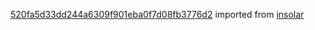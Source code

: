 [520fa5d33dd244a6309f901eba0f7d08fb3776d2](https://github.com/insolar/insolar/commit/520fa5d33dd244a6309f901eba0f7d08fb3776d2) imported from [insolar](https://github.com/insolar/insolar)
